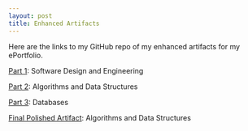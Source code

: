 ```yaml
---
layout: post
title: Enhanced Artifacts
---
```


Here are the links to my GitHub repo of my enhanced artifacts for my ePortfolio.



[Part 1][part-1]: Software Design and Engineering 

[Part 2][part-2]: Algorithms and Data Structures

[Part 3][part-3]: Databases

[Final Polished Artifact][part-2]: Algorithms and Data Structures


[part-1]: https://github.com/Ian-Desantis/flask-travlr/tree/Part1-Express2Flask
[part-2]: https://github.com/Ian-Desantis/flask-travlr/tree/Part2-AddSearch
[part-3]: https://github.com/Ian-Desantis/flask-travlr/tree/Part3-Mongo2PostgreSQL
